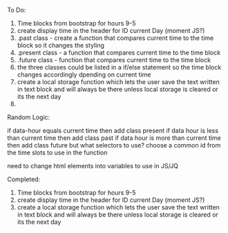To Do:

1. Time blocks from bootstrap for hours 9-5
2. create display time in the header for ID current Day (moment JS?)
3. .past class - create a function that compares current time to the time block so it changes the styling
4. .present class - a function that compares current time to the time block
5. .future class - function that compares current time to the time block
6. the three classes could be listed in a if/else statement so the time block changes accordingly dpending on current time
7. create a local storage function which lets the user save the text written in text block and will always be there unless local storage is cleared or its the next day
8.

Random Logic:

if data-hour equals current time then add class present
if data hour is less than current time then add class past
if data hour is more than current time then add class future
but what selectors to use?
choose a common id from the time slots to use in the function

need to change html elements into variables to use in JS/JQ

Completed:

1. Time blocks from bootstrap for hours 9-5
2. create display time in the header for ID current Day (moment JS?)
3. create a local storage function which lets the user save the text written in text block and will always be there unless local storage is cleared or its the next day
